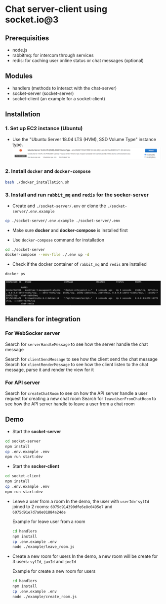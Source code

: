 # Chat server-client using socket.io@3

## Prerequisities

- node.js
- rabbitmq: for intercom through services
- redis: for caching user online status or chat messages (optional)

## Modules

- handlers (methods to interact with the chat-server)
- socket-server (socket-server)
- socket-client (an example for a socket-client)

## Installation

### 1. Set up EC2 instance (Ubuntu)
- Use the "Ubuntu Server 18.04 LTS (HVM), SSD Volume Type" instance type.
![](/docs/images/ec2_set_up.png)

### 2. Install `docker` and `docker-compose`

  ```bash
  bash ./docker_installation.sh
  ```

### 3. Install and run `rabbit_mq` and `redis` for the socker-server

- Create and `./socket-server/.env` or clone the `./socket-server/.env.example`

```bash
cp ./socket-server/.env.example ./socket-server/.env
```

- Make sure **docker** and **docker-compose** is installed first

- Use `docker-compose` command for installation

```bash
cd ./socket-server
docker-compose --env-file ./.env up -d
```

- Check if the docker container of `rabbit_mq` and `redis` are installed

```bash
docker ps
```

![](/docs/images/check_rabbit_redis.png)

## Handlers for integration

### For WebSocker server

Search for `serverHandleMessage` to see how the server handle the chat message

Search for `clientSendMessage` to see how the client send the chat message
Search for `clientRenderMessage` to see how  the client listen to the chat message, parse it and render the view for it

### For API server

Search for `createChatRoom` to see on how the API server handle a user request for creating a new chat room
Search for `leaveUserFromChatRoom` to see how the API server handle to leave a user from a chat room

## Demo

- Start the **socket-server**

```bash
cd socket-server
npm install
cp .env.example .env
npm run start:dev
```

- Start the **socker-client**

```bash
cd socket-client
npm install
cp .env.example .env
npm run start:dev
```

- Leave a user from a room
  In the demo, the user with `userId='sylId` joined to 2 rooms: `6075d914390dfe6e8c0495e7` and `6075d91e7d7a0e01884a24de`
  
  Example for leave user from a room
  
  ```bash
  cd handlers
  npm install
  cp .env.example .env
  node ./example/leave_room.js
  ```

- Create a new room for users
  In the demo, a new room will be create for 3 users: `sylId`, `jaxId` and `joeId`

  Example for create a new room for users
  
  ```bash
  cd handlers
  npm install
  cp .env.example .env
  node ./example/create_room.js
  ```
